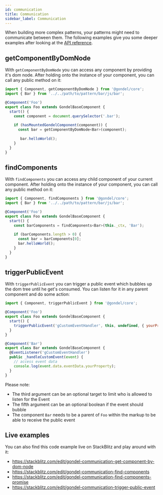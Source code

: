 ```yaml
---
id: communication
title: Communication
sidebar_label: Communication
---
```


When building more complex patterns, your patterns might need to communicate between them. The following examples give you
some deeper examples after looking at the [API reference](api.md).

## getComponentByDomNode

With `getComponentByDomNode` you can access any component by providing it's dom node. After holding onto
the instance of your component, you can call any public method on it:

```js
import { Component, getComponentByDomNode } from '@gondel/core';
import { Bar } from '../../path/to/pattern/bar/js/bar';

@Component('Foo')
export class Foo extends GondelBaseComponent {
  start() {
    const component = document.querySelector('.bar');
    
    if (hasMountedGondelComponent(component)) {
      const bar = getComponentByDomNode<Bar>(component);
            
       bar.helloWorld();
    }
  }
}
```

## findComponents

With `findComponents` you can access any child component of your current component. After holding onto
the instance of your component, you can call any public method on it:

```js
import { Component, findComponents } from '@gondel/core';
import { Bar } from '../../path/to/pattern/bar/js/bar';

@Component('Foo')
export class Foo extends GondelBaseComponent {
  start() {
    const barComponents = findComponents<Bar>(this._ctx, 'Bar');
    
    if (barComponents.length > 0) {
      const bar = barComponents[0];
      bar.helloWorld();
    }
  }
}
```

## triggerPublicEvent

With `triggerPublicEvent` you can trigger a public event which bubbles up the dom tree until he get's consumed.
You can listen for it in any parent component and do some action:

```js
import { Component, triggerPublicEvent } from '@gondel/core';

@Component('Foo')
export class Foo extends GondelBaseComponent {
  start() {
    triggerPublicEvent('gCustomEventHandler', this, undefined, { yourProperty: 'This is event data attached to the event' });
  }
}

@Component('Bar')
export class Bar extends GondelBaseComponent {
  @EventListener('gCustomEventHandler')
  public _handleCustomEvent(event) {
    // access event data
    console.log(event.data.eventData.yourProperty);
  }
}
```

Please note: 
* The third argument can be an optional target to limit who is allowed to listen for the Event
* The fifth argument can be an optional boolean if the event should bubble
* The component `Bar` needs to be a parent of `Foo` within the markup to be able to receive the public event

## Live examples

You can also find this code example live on StackBlitz and play around with it:

* https://stackblitz.com/edit/gondel-communication-get-component-by-dom-node
* https://stackblitz.com/edit/gondel-communication-find-components
* https://stackblitz.com/edit/gondel-communication-find-components-promise
* https://stackblitz.com/edit/gondel-communication-trigger-public-event
